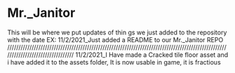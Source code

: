 # Mr._Janitor
This will be where we put updates of thin gs we just added to the repository with the date
EX: 11/2/2021_Just added a README to our Mr._Janitor REPO
/////////////////////////////////////////////////////////////////////////////////////////////////////////////////////////////////
11/2/2021_I Have made a Cracked tile floor asset and i have added it to the assets folder, It is now usable in game, it is fractious 
